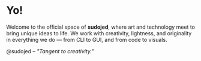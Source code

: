 # Yo!

Welcome to the official space of **sudojed**, where art and technology meet to bring unique ideas to life. We work with creativity, lightness, and originality in everything we do — from CLI to GUI, and from code to visuals.

@sudojed – _"Tangent to creativity."_
